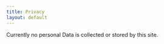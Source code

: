 ```yaml
---
title: Privacy
layout: default
---
```


Currently no personal Data is collected or stored by this site.

